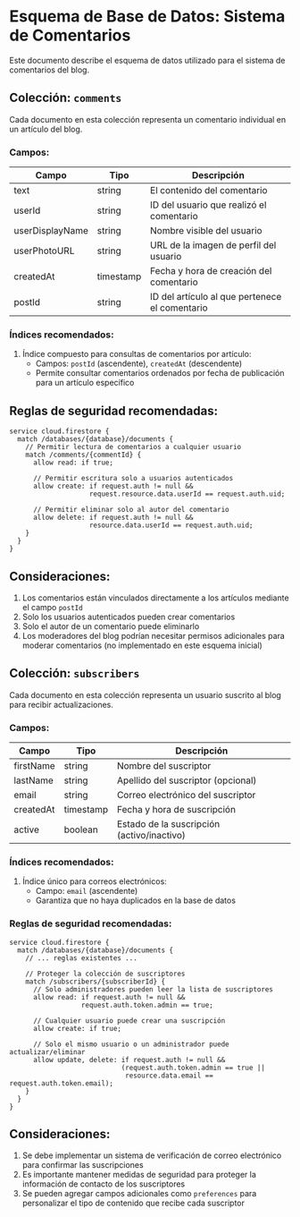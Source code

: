 # Esquema de Base de Datos: Sistema de Comentarios

Este documento describe el esquema de datos utilizado para el sistema de comentarios del blog.

## Colección: `comments`

Cada documento en esta colección representa un comentario individual en un artículo del blog.

### Campos:

| Campo           | Tipo       | Descripción                                     |
|-----------------|------------|-------------------------------------------------|
| text            | string     | El contenido del comentario                     |
| userId          | string     | ID del usuario que realizó el comentario        |
| userDisplayName | string     | Nombre visible del usuario                      |
| userPhotoURL    | string     | URL de la imagen de perfil del usuario          |
| createdAt       | timestamp  | Fecha y hora de creación del comentario         |
| postId          | string     | ID del artículo al que pertenece el comentario  |

### Índices recomendados:

1. Índice compuesto para consultas de comentarios por artículo:
   - Campos: `postId` (ascendente), `createdAt` (descendente)
   - Permite consultar comentarios ordenados por fecha de publicación para un artículo específico

## Reglas de seguridad recomendadas:

```
service cloud.firestore {
  match /databases/{database}/documents {
    // Permitir lectura de comentarios a cualquier usuario
    match /comments/{commentId} {
      allow read: if true;
      
      // Permitir escritura solo a usuarios autenticados
      allow create: if request.auth != null && 
                    request.resource.data.userId == request.auth.uid;
      
      // Permitir eliminar solo al autor del comentario
      allow delete: if request.auth != null && 
                    resource.data.userId == request.auth.uid;
    }
  }
}
```

## Consideraciones:

1. Los comentarios están vinculados directamente a los artículos mediante el campo `postId`
2. Solo los usuarios autenticados pueden crear comentarios
3. Solo el autor de un comentario puede eliminarlo
4. Los moderadores del blog podrían necesitar permisos adicionales para moderar comentarios (no implementado en este esquema inicial)

## Colección: `subscribers`

Cada documento en esta colección representa un usuario suscrito al blog para recibir actualizaciones.

### Campos:

| Campo           | Tipo       | Descripción                                     |
|-----------------|------------|-------------------------------------------------|
| firstName       | string     | Nombre del suscriptor                           |
| lastName        | string     | Apellido del suscriptor (opcional)              |
| email           | string     | Correo electrónico del suscriptor               |
| createdAt       | timestamp  | Fecha y hora de suscripción                     |
| active          | boolean    | Estado de la suscripción (activo/inactivo)      |

### Índices recomendados:

1. Índice único para correos electrónicos:
   - Campo: `email` (ascendente)
   - Garantiza que no haya duplicados en la base de datos

### Reglas de seguridad recomendadas:

```
service cloud.firestore {
  match /databases/{database}/documents {
    // ... reglas existentes ...
    
    // Proteger la colección de suscriptores
    match /subscribers/{subscriberId} {
      // Solo administradores pueden leer la lista de suscriptores
      allow read: if request.auth != null && 
                  request.auth.token.admin == true;
      
      // Cualquier usuario puede crear una suscripción
      allow create: if true;
      
      // Solo el mismo usuario o un administrador puede actualizar/eliminar
      allow update, delete: if request.auth != null && 
                            (request.auth.token.admin == true || 
                             resource.data.email == request.auth.token.email);
    }
  }
}
```

## Consideraciones:

1. Se debe implementar un sistema de verificación de correo electrónico para confirmar las suscripciones
2. Es importante mantener medidas de seguridad para proteger la información de contacto de los suscriptores
3. Se pueden agregar campos adicionales como `preferences` para personalizar el tipo de contenido que recibe cada suscriptor 